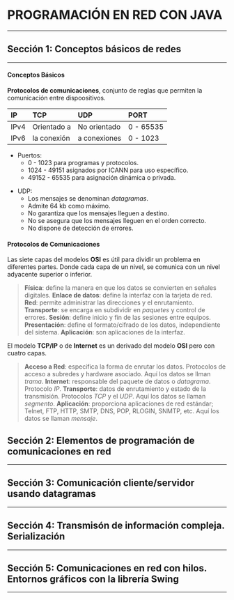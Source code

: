 # PROGRAMACIÓN EN RED CON JAVA
---

## Sección 1: Conceptos básicos de redes
---

#### Conceptos Básicos

**Protocolos de comunicaciones**, conjunto de reglas que permiten la comunicación entre dispoositivos.

| **IP** | **TCP**     | **UDP**      | **PORT**  |
| :----- | :---------- | :----------- | :-------- |
| IPv4   | Orientado a | No orientado | 0 - 65535 |
| IPv6   | la conexión | a conexiones | 0 - 1023  |

* Puertos:
    * 0 - 1023 para programas y protocolos.
    * 1024 - 49151 asignados por ICANN para uso específico.
    * 49152 - 65535 para asignación dinámica o privada.

- UDP:
  - Los mensajes se denominan *datagramas*.
  - Admite 64 kb como máximo.
  - No garantiza que los mensajes lleguen a destino.
  - No se asegura que los mensajes lleguen en el orden correcto.
  - No dispone de detección de errores.

#### Protocolos de Comunicaciones

Las siete capas del modelos **OSI** es útil para dividir un problema en diferentes partes. Donde cada capa de un nivel, se comunica con un nivel adyacente superior o inferior.

> **Física**: define la manera en que los datos se convierten en señales digitales.
> **Enlace de datos**: define la interfaz con la tarjeta de red.
> **Red**: permite administrar las direcciones y el enrutamiento.
> **Transporte**: se encarga en subdividir en *paquetes* y control de errores.
> **Sesión**: define inicio y fin de las sesiones entre equipos.
> **Presentación**: define el formato/cifrado de los datos, independiente del sistema.
> **Aplicación**: son aplicaciones de la interfaz.

El modelo **TCP/IP** o de **Internet** es un derivado del modelo **OSI** pero con cuatro capas.

> **Acceso a Red**: especifica la forma de enrutar los datos. Protocolos de acceso a subredes y hardware asociado. Aquí los datos se llman *trama*.
> **Internet**: responsable del paquete de datos o *datagrama*. Protocolo *IP*.
> **Transporte**: datos de enrutamiento y estado de la transmisión. Protocolos *TCP* y el *UDP*. Aquí los datos se llaman *segmento*.
> **Aplicación**: proporciona aplicaciones de red estándar; Telnet, FTP, HTTP, SMTP, DNS, POP, RLOGIN, SNMTP, etc. Aquí los datos se llaman *mensaje*.


## Sección 2: Elementos de programación de comunicaciones en red
---

## Sección 3: Comunicación cliente/servidor usando datagramas
---

## Sección 4: Transmisón de información compleja. Serialización
---

## Sección 5: Comunicaciones en red con hilos. Entornos gráficos con la librería Swing
---
